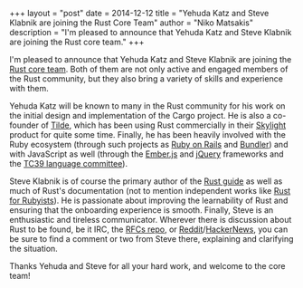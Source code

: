 +++
layout = "post"
date = 2014-12-12
title = "Yehuda Katz and Steve Klabnik are joining the Rust Core Team"
author = "Niko Matsakis"
description = "I'm pleased to announce that Yehuda Katz and Steve Klabnik are joining the Rust core team."
+++

I'm pleased to announce that Yehuda Katz and Steve Klabnik are joining
the [Rust core team]. Both of them are not only active and engaged
members of the Rust community, but they also bring a variety of skills
and experience with them.

Yehuda Katz will be known to many in the Rust community for his work
on the initial design and implementation of the Cargo project. He is
also a co-founder of [Tilde], which has been using Rust commercially
in their [Skylight] product for quite some time. Finally, he has been
heavily involved with the Ruby ecosystem (through such projects as
[Ruby on Rails] and [Bundler]) and with JavaScript as well (through
the [Ember.js] and [jQuery] frameworks and the
[TC39 language committee]).

Steve Klabnik is of course the primary author of the [Rust guide] as
well as much of Rust's documentation (not to mention independent works
like [Rust for Rubyists]). He is passionate about improving the
learnability of Rust and ensuring that the onboarding experience is
smooth. Finally, Steve is an enthusiastic and tireless
communicator. Wherever there is discussion about Rust to be found, be
it IRC, the [RFCs repo], or [Reddit]/[HackerNews], you can be sure to
find a comment or two from Steve there, explaining and clarifying the
situation.

Thanks Yehuda and Steve for all your hard work, and welcome to the core team!

[Rust core team]: https://github.com/rust-lang/rust/wiki/Note-core-team
[Ember.js]: https://emberjs.com/team/
[Skylight]: https://www.skylight.io/
[Tilde]: https://www.tilde.io/
[Rust guide]: https://doc.rust-lang.org/guide.html
[Rust for Rubyists]: https://www.rustforrubyists.com/
[Reddit]: https://www.reddit.com/r/rust
[HackerNews]: https://news.ycombinator.com/
[RFCs repo]: https://github.com/rust-lang/rfcs/
[Ruby on Rails]: https://rubyonrails.org/
[jQuery]: https://jquery.com/
[Bundler]: https://bundler.io/
[TC39 language committee]: https://www.ecma-international.org/memento/TC39.htm
